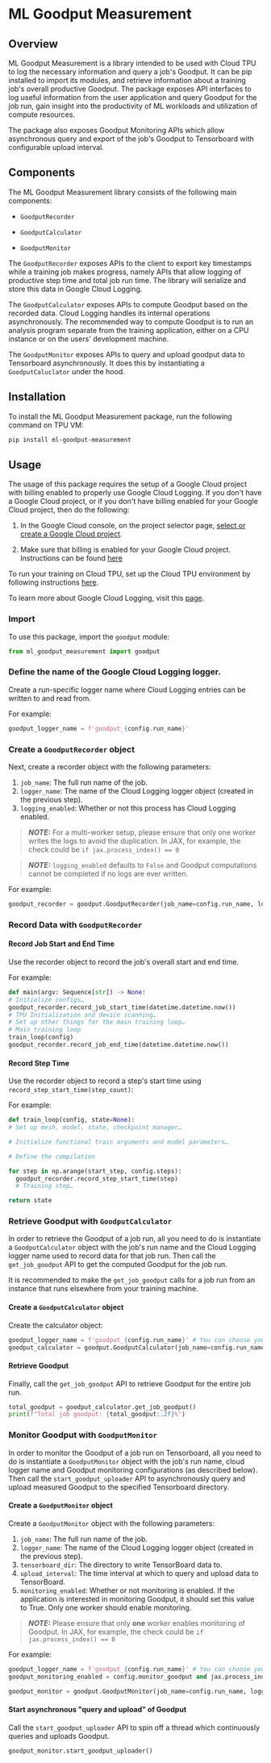<!--
 Copyright 2023 Google LLC

 Licensed under the Apache License, Version 2.0 (the "License");
 you may not use this file except in compliance with the License.
 You may obtain a copy of the License at

      https://www.apache.org/licenses/LICENSE-2.0

 Unless required by applicable law or agreed to in writing, software
 distributed under the License is distributed on an "AS IS" BASIS,
 WITHOUT WARRANTIES OR CONDITIONS OF ANY KIND, either express or implied.
 See the License for the specific language governing permissions and
 limitations under the License.
 -->
# ML Goodput Measurement

## Overview

 ML Goodput Measurement is a library intended to be used with Cloud TPU to log the
 necessary information and query a job's Goodput. It can be pip installed to
 import its modules, and retrieve information about a training job's overall
 productive Goodput. The package exposes API interfaces to log useful
 information from the user application and query Goodput for the job run, gain
 insight into the productivity of ML workloads and utilization of compute
 resources.

 The package also exposes Goodput Monitoring APIs which allow asynchronous query
 and export of the job's Goodput to Tensorboard with configurable upload interval.

## Components


 The ML Goodput Measurement library consists of the following main components: 

  - `GoodputRecorder`

  - `GoodputCalculator`
  - `GoodputMonitor`


 The `GoodputRecorder`
 exposes APIs to the client to export key timestamps while a training job makes
 progress, namely APIs that allow logging of productive step time and total job
 run time. The library will serialize and store this data in Google Cloud
 Logging.

 The `GoodputCalculator` exposes APIs to compute Goodput based on the
 recorded data. Cloud Logging handles its internal operations asynchronously.
 The recommended way to compute Goodput is to run an analysis program separate
 from the training application, either on a CPU instance or on the users'
 development machine.

 The `GoodputMonitor` exposes APIs to query and upload goodput data to
 Tensorboard asynchronously. It does this by instantiating a `GoodputCaluclator`
 under the hood.

## Installation

 To install the ML Goodput Measurement package, run the following command on TPU VM:

 ```bash
 pip install ml-goodput-measurement
 ```

## Usage

The usage of this package requires the setup of a Google Cloud project with
billing enabled to properly use Google Cloud Logging. If you don't have a Google
Cloud project, or if you don't have billing enabled for your Google Cloud
project, then do the following:

1. In the Google Cloud console, on the project selector page,
 [select or create a Google Cloud project](https://cloud.google.com/resource-manager/docs/creating-managing-projects).

2. Make sure that billing is enabled for your Google Cloud project. Instructions can be found [here](https://cloud.google.com/billing/docs/how-to/verify-billing-enabled#console)

To run your training on Cloud TPU, set up the Cloud TPU environment by following
instructions [here](https://cloud.google.com/tpu/docs/setup-gcp-account).

To learn more about Google Cloud Logging, visit this [page](https://cloud.google.com/logging/docs).


### Import

 To use this package, import the `goodput` module:


 ```python
 from ml_goodput_measurement import goodput
 ```

### Define the name of the Google Cloud Logging logger.

 Create a run-specific logger name where Cloud Logging entries can be written to and read from.

 For example:

 ```python
 goodput_logger_name = f'goodput_{config.run_name}'
 ```

### Create a `GoodputRecorder` object

 Next, create a recorder object with the following parameters:

 1. `job_name`: The full run name of the job.
 2. `logger_name`: The name of the Cloud Logging logger object (created in the previous step).
 3. `logging_enabled`: Whether or not this process has Cloud Logging enabled.

 
 
  > **_NOTE:_** For a multi-worker setup, please ensure that only one worker
   writes the logs to avoid the duplication. In JAX, for example, the check 
   could be `if jax.process_index() == 0`


  > **_NOTE:_** `logging_enabled` defaults to `False` and Goodput computations cannot be completed if no logs are ever written.

 For example:


 ```python
 goodput_recorder = goodput.GoodputRecorder(job_name=config.run_name, logger_name=goodput_logger_name, logging_enabled=(jax.process_index() == 0))
 ```


### Record Data with `GoodputRecorder`

#### Record Job Start and End Time

 Use the recorder object to record the job's overall start and end time.
 
 For example:

 ```python
 def main(argv: Sequence[str]) -> None:
 # Initialize configs…
 goodput_recorder.record_job_start_time(datetime.datetime.now())
 # TPU Initialization and device scanning…
 # Set up other things for the main training loop…
 # Main training loop
 train_loop(config)
 goodput_recorder.record_job_end_time(datetime.datetime.now())
 ```


#### Record Step Time

 Use the recorder object to record a step's start time using `record_step_start_time(step_count)`:

For example:

 ```python
 def train_loop(config, state=None):
 # Set up mesh, model, state, checkpoint manager…

 # Initialize functional train arguments and model parameters…

 # Define the compilation

 for step in np.arange(start_step, config.steps):
   goodput_recorder.record_step_start_time(step)
   # Training step…

 return state
 ```

### Retrieve Goodput with `GoodputCalculator`

In order to retrieve the Goodput of a job run, all you need to do is instantiate
a `GoodputCalculator` object with the job's run name and the Cloud Logging
logger name used to record data for that job run. Then call the `get_job_goodput`
API to get the computed Goodput for the job run. 

It is recommended to make the `get_job_goodput` calls for a job run from an
instance that runs elsewhere from your training machine.


#### Create a `GoodputCalculator` object

Create the calculator object:

```python
goodput_logger_name = f'goodput_{config.run_name}' # You can choose your own logger name.
goodput_calculator = goodput.GoodputCalculator(job_name=config.run_name, logger_name=goodput_logger_name)
```

#### Retrieve Goodput

Finally, call the `get_job_goodput` API to retrieve Goodput for the entire job run.

```python
total_goodput = goodput_calculator.get_job_goodput()
print(f"Total job goodput: {total_goodput:.2f}%")
```

### Monitor Goodput with `GoodputMonitor`

In order to monitor the Goodput of a job run on Tensorboard, all you need to do
is instantiate a `GoodputMonitor` object with the job's run name, cloud logger 
name and Goodput monitoring configurations (as described below). Then call the 
`start_goodput_uploader` API to asynchronously query and upload measured Goodput
to the specified Tensorboard directory. 


#### Create a `GoodputMonitor` object

Create a `GoodputMonitor` object with the following parameters:

 1. `job_name`: The full run name of the job.
 2. `logger_name`: The name of the Cloud Logging logger object (created in the previous step).
 3. `tensorboard_dir`: The directory to write TensorBoard data to.
 4. `upload_interval`: The time interval at which to query and upload data to TensorBoard.
 5. `monitoring_enabled`: Whether or not monitoring is enabled. If the application is
      interested in monitoring Goodput, it should set this value to True. Only one worker 
      should enable monitoring.

> **_NOTE:_** Please ensure that only **one** worker enables monitoring of Goodput.
   In JAX, for example, the check could be `if jax.process_index() == 0`

For example:

```python
goodput_logger_name = f'goodput_{config.run_name}' # You can choose your own logger name.
goodput_monitoring_enabled = config.monitor_goodput and jax.process_index() == 0 # Check for configs whether or not the enable monitoring.

goodput_monitor = goodput.GoodputMonitor(job_name=config.run_name, logger_name=logger_name, tensorboard_dir=config.tensorboard_dir, upload_interval=config.goodput_upload_interval_seconds, monitoring_enabled=goodput_monitoring_enabled)
```

#### Start asynchronous "query and upload" of Goodput

Call the `start_goodput_uploader` API to spin off a thread which continuously queries and uploads Goodput.

```python
goodput_monitor.start_goodput_uploader()
```

